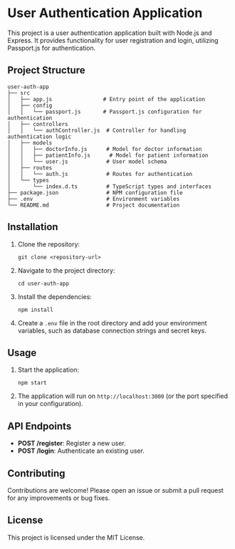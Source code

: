 # User Authentication Application

This project is a user authentication application built with Node.js and Express. It provides functionality for user registration and login, utilizing Passport.js for authentication.

## Project Structure

```
user-auth-app
├── src
│   ├── app.js                # Entry point of the application
│   ├── config
│   │   └── passport.js       # Passport.js configuration for authentication
│   ├── controllers
│   │   └── authController.js  # Controller for handling authentication logic
│   ├── models
│   │   ├── doctorInfo.js      # Model for doctor information
│   │   ├── patientInfo.js      # Model for patient information
│   │   └── user.js            # User model schema
│   ├── routes
│   │   └── auth.js            # Routes for authentication
│   └── types
│       └── index.d.ts         # TypeScript types and interfaces
├── package.json               # NPM configuration file
├── .env                       # Environment variables
└── README.md                  # Project documentation
```

## Installation

1. Clone the repository:
   ```
   git clone <repository-url>
   ```

2. Navigate to the project directory:
   ```
   cd user-auth-app
   ```

3. Install the dependencies:
   ```
   npm install
   ```

4. Create a `.env` file in the root directory and add your environment variables, such as database connection strings and secret keys.

## Usage

1. Start the application:
   ```
   npm start
   ```

2. The application will run on `http://localhost:3000` (or the port specified in your configuration).

## API Endpoints

- **POST /register**: Register a new user.
- **POST /login**: Authenticate an existing user.

## Contributing

Contributions are welcome! Please open an issue or submit a pull request for any improvements or bug fixes.

## License

This project is licensed under the MIT License.